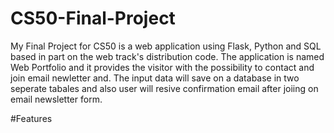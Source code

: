 # CS50-Final-Project

My Final Project for CS50 is a web application using Flask, Python and SQL based in part on the web track's distribution code. The application is named Web Portfolio and it provides the visitor with the possibility to contact and join email newletter and. The input data will save on a database in two seperate tabales and also user will resive confirmation email after joiing on email newsletter form.<br/>

#Features






